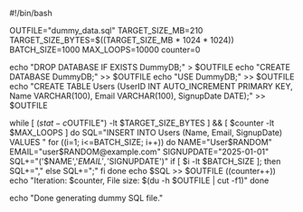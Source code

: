 #!/bin/bash

OUTFILE="dummy_data.sql"
TARGET_SIZE_MB=210
TARGET_SIZE_BYTES=$((TARGET_SIZE_MB * 1024 * 1024))
BATCH_SIZE=1000
MAX_LOOPS=10000
counter=0

echo "DROP DATABASE IF EXISTS DummyDB;" > $OUTFILE
echo "CREATE DATABASE DummyDB;" >> $OUTFILE
echo "USE DummyDB;" >> $OUTFILE
echo "CREATE TABLE Users (UserID INT AUTO_INCREMENT PRIMARY KEY, Name VARCHAR(100), Email VARCHAR(100), SignupDate DATE);" >> $OUTFILE

while [ $(stat -c%s "$OUTFILE") -lt $TARGET_SIZE_BYTES ] && [ $counter -lt $MAX_LOOPS ]
do
  SQL="INSERT INTO Users (Name, Email, SignupDate) VALUES "
  for ((i=1; i<=BATCH_SIZE; i++))
  do
    NAME="User$RANDOM"
    EMAIL="user$RANDOM@example.com"
    SIGNUPDATE="2025-01-01"
    SQL+="('$NAME','$EMAIL','$SIGNUPDATE')"
    if [ $i -lt $BATCH_SIZE ]; then
      SQL+=","
    else
      SQL+=";"
    fi
  done
  echo $SQL >> $OUTFILE
  ((counter++))
  echo "Iteration: $counter, File size: $(du -h $OUTFILE | cut -f1)"
done

echo "Done generating dummy SQL file."
